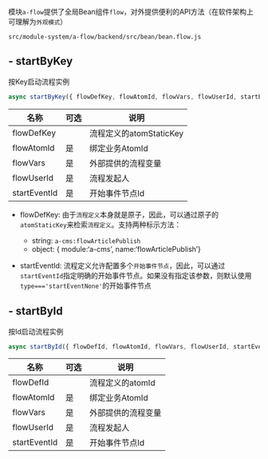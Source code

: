 模块`a-flow`提供了全局Bean组件`flow`，对外提供便利的API方法（在软件架构上可理解为`外观模式`）

`src/module-system/a-flow/backend/src/bean/bean.flow.js`

## \- startByKey

按Key启动流程实例

``` javascript
async startByKey({ flowDefKey, flowAtomId, flowVars, flowUserId, startEventId })
```

| 名称 | 可选 | 说明 |
|----|----|----|
| flowDefKey |    | 流程定义的atomStaticKey |
| flowAtomId | 是 | 绑定业务AtomId |
| flowVars | 是 | 外部提供的流程变量 |
| flowUserId | 是 | 流程发起人 |
| startEventId | 是 | 开始事件节点Id |

* flowDefKey: 由于`流程定义`本身就是原子，因此，可以通过原子的`atomStaticKey`来检索`流程定义`。支持两种标示方法：

  * string: `a-cms:flowArticlePublish`
  * object: { module:‘a-cms’, name:‘flowArticlePublish’}

* startEventId: 流程定义允许配置多个`开始事件节点`，因此，可以通过`startEventId`指定明确的开始事件节点。如果没有指定该参数，则默认使用`type==='startEventNone'`的开始事件节点

## \- startById

按Id启动流程实例

``` javascript
async startById({ flowDefId, flowAtomId, flowVars, flowUserId, startEventId })
```

| 名称 | 可选 | 说明 |
|----|----|----|
| flowDefId |    | 流程定义的atomId |
| flowAtomId | 是 | 绑定业务AtomId |
| flowVars | 是 | 外部提供的流程变量 |
| flowUserId | 是 | 流程发起人 |
| startEventId | 是 | 开始事件节点Id |
